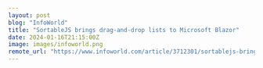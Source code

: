 ```yaml
---
layout: post
blog: "InfoWorld"
title: "SortableJS brings drag-and-drop lists to Microsoft Blazor"
date: 2024-01-16T21:15:00Z
image: images/infoworld.png
remote_url: "https://www.infoworld.com/article/3712301/sortablejs-brings-drag-and-drop-lists-to-microsoft-blazor.html#tk.rss_applicationdevelopment"
---
```

